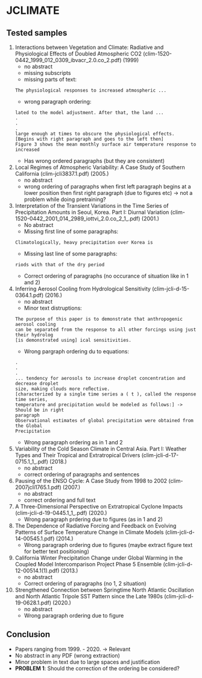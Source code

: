 # JCLIMATE

## Tested samples

1. Interactions between Vegetation and Climate: Radiative and Physiological Effects of Doubled Atmospheric CO2 (clim-1520-0442_1999_012_0309_ibvacr_2.0.co_2.pdf) (1999)
    - no abstract
    - missing subscripts
    - missing parts of text:
    ```
    The physiological responses to increased atmospheric ...
    ```
    - wrong paragraph ordering:
    ```
    lated to the model adjustment. After that, the land ...
    .
    .
    .
    large enough at times to obscure the physiological effects.
    [Begins with right paragraph and goes to the left then]
    Figure 3 shows the mean monthly surface air temperature response to increased
    ```
    - Has wrong ordered paragraphs (but they are consistent)
2. Local Regimes of Atmospheric Variability: A Case Study of Southern California (clim-jcli3837.1.pdf) (2005.)
    - no abstract
    - wrong ordering of paragraphs when first left paragraph begins at a lower position then first right paragraph (due to figures etc) -> not a problem while doing pretraining?
3. Interpretation of the Transient Variations in the Time Series of Precipitation Amounts in Seoul, Korea. Part I: Diurnal Variation (clim-1520-0442_2001_014_2989_iottvi_2.0.co_2_1_.pdf) (2001.)
    - No abstract
    - Missing first line of some paragraphs:
    ```
    Climatologically, heavy precipitation over Korea is
    ```
    - Missing last line of some paragraphs:
    ```
    riods with that of the dry period
    ```
    - Correct ordering of paragraphs (no occurance of situation like in 1 and 2)
4. Inferring Aerosol Cooling from Hydrological Sensitivity (clim-jcli-d-15-0364.1.pdf) (2016.)
    - no abstract
    - Minor text distruptions:
    ```
    The purpose of this paper is to demonstrate that anthropogenic aerosol cooling 
    can be separated from the response to all other forcings using just their hydrolog
    [is demonstrated using] ical sensitivities.
    ```
    - Wrong pargraph ordering du to equations:
    ```
    .
    .
    .
    ... tendency for aerosols to increase droplet concentration and decrease droplet 
    size, making clouds more reﬂective.
    [characterized by a single time series a ( t ), called the response time series, 
    temperature and precipitation would be modeled as follows:] -> Should be in right 
    paragraph
    Observational estimates of global precipitation were obtained from the Global 
    Precipitation
    ```
    - Wrong paragraph ordering as in 1 and 2
5. Variability of the Cold Season Climate in Central Asia. Part I: Weather Types and Their Tropical and Extratropical Drivers (clim-jcli-d-17-0715.1_1_.pdf) (2018.)
    - no abstract
    - correct ordering of paragraphs and sentences
6. Pausing of the ENSO Cycle: A Case Study from 1998 to 2002 (clim-2007jcli1765.1.pdf) (2007.)
    - no abstract
    - correct ordering and full text
7. A Three-Dimensional Perspective on Extratropical Cyclone Impacts (clim-jcli-d-19-0445.1_1_.pdf) (2020.)
    - Wrong paragraph prdering due to figures (as in 1 and 2)
8. The Dependence of Radiative Forcing and Feedback on Evolving Patterns of Surface Temperature Change in Climate Models (clim-jcli-d-14-00545.1.pdf) (2014.)
    - Wrong paragraph ordering due to figures (maybe extract figure text for better text positioning)
9. California Winter Precipitation Change under Global Warming in the Coupled Model Intercomparison Project Phase 5 Ensemble (clim-jcli-d-12-00514.1(1).pdf) (2013.)
    - no abstract
    - Correct ordering of paragraphs (no 1, 2 situation)
10. Strengthened Connection between Springtime North Atlantic Oscillation and North Atlantic Tripole SST Pattern since the Late 1980s (clim-jcli-d-19-0628.1.pdf) (2020.)
    - no abstract
    - Wrong paragraph ordering due to figure


## Conclusion
- Papers ranging from 1999. - 2020. -> Relevant
- No abstract in any PDF (wrong extraction)
- Minor problem in text due to large spaces and justification
- **PROBLEM 1**: Should the correction of the ordering be considered?
